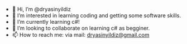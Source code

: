 - 👋 Hi, I’m @dryasinyildiz
- 👀 I’m interested in learning coding and getting some software skills.
- 🌱 I’m currently learning c#!
- 💞️ I’m looking to collaborate on learning c# as begginer.
- 📫 How to reach me: via mail: dryasinyildiz@gmail.com

<!---
dryasinyildiz/dryasinyildiz is a ✨ special ✨ repository because its `README.md` (this file) appears on your GitHub profile.
You can click the Preview link to take a look at your changes.
--->
